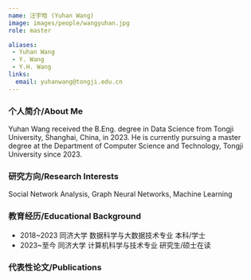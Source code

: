 ```yaml
---
name: 汪宇晗 (Yuhan Wang)
image: images/people/wangyuhan.jpg
role: master

aliases:
 - Yuhan Wang
 - Y. Wang
 - Y.H. Wang
links:
  email: yuhanwang@tongji.edu.cn
---
```


### 个人简介/About Me
Yuhan Wang received the B.Eng. degree in Data Science from Tongji University, Shanghai, China, in 2023. He is currently pursuing a master degree at the Department of Computer Science and Technology, Tongji University since 2023.

### 研究方向/Research Interests
Social Network Analysis, Graph Neural Networks, Machine Learning

### 教育经历/Educational Background
- 2018~2023 同济大学 数据科学与大数据技术专业 本科/学士
- 2023~至今 同济大学 计算机科学与技术专业 研究生/硕士在读

### 代表性论文/Publications
